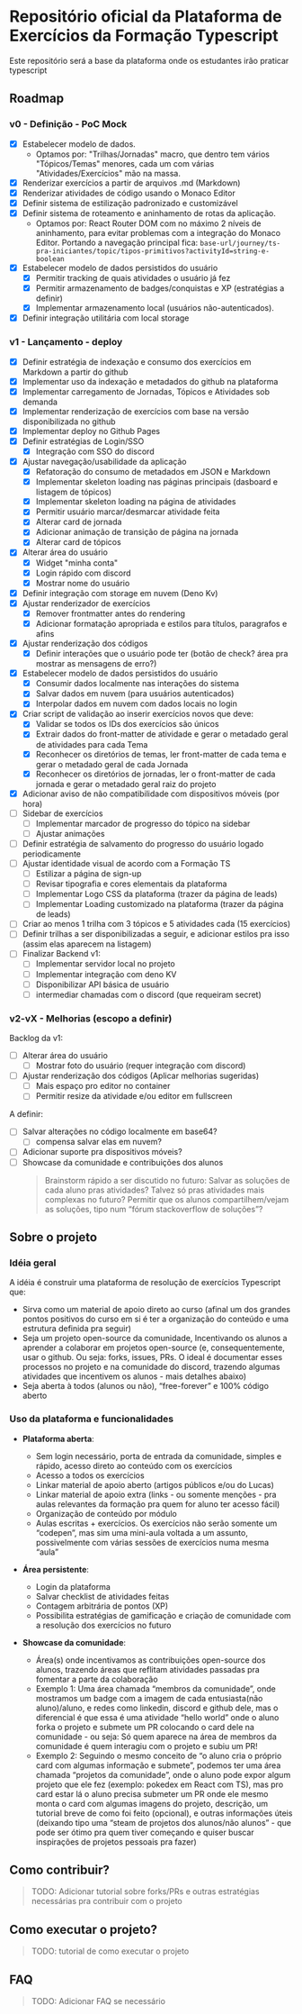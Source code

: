 # Repositório oficial da Plataforma de Exercícios da Formação Typescript

Este repositório será a base da plataforma onde os estudantes irão praticar typescript

## Roadmap

### v0 - Definição - PoC Mock

- [x] Estabelecer modelo de dados.
  - Optamos por: "Trilhas/Jornadas" macro, que dentro tem vários "Tópicos/Temas" menores, cada um com várias "Atividades/Exercícios" mão na massa.
- [x] Renderizar exercícios a partir de arquivos .md (Markdown)
- [x] Renderizar atividades de código usando o Monaco Editor
- [x] Definir sistema de estilização padronizado e customizável
- [x] Definir sistema de roteamento e aninhamento de rotas da aplicação.
  - Optamos por: React Router DOM com no máximo 2 níveis de aninhamento, para evitar problemas com a integração do Monaco Editor. Portando a navegação principal fica: `base-url/journey/ts-pra-iniciantes/topic/tipos-primitivos?activityId=string-e-boolean`
- [x] Estabelecer modelo de dados persistidos do usuário
  - [x] Permitir tracking de quais atividades o usuário já fez
  - [x] Permitir armazenamento de badges/conquistas e XP (estratégias a definir)
  - [x] Implementar armazenamento local (usuários não-autenticados).
- [x] Definir integração utilitária com local storage

### v1 - Lançamento - deploy

- [x] Definir estratégia de indexação e consumo dos exercícios em Markdown a partir do github
- [x] Implementar uso da indexação e metadados do github na plataforma
- [x] Implementar carregamento de Jornadas, Tópicos e Atividades sob demanda
- [x] Implementar renderização de exercícios com base na versão disponibilizada no github
- [x] Implementar deploy no Github Pages
- [x] Definir estratégias de Login/SSO
  - [x] Integração com SSO do discord
- [x] Ajustar navegação/usabilidade da aplicação
  - [x] Refatoração do consumo de metadados em JSON e Markdown
  - [x] Implementar skeleton loading nas páginas principais (dasboard e listagem de tópicos)
  - [x] Implementar skeleton loading na página de atividades
  - [x] Permitir usuário marcar/desmarcar atividade feita
  - [x] Alterar card de jornada
  - [x] Adicionar animação de transição de página na jornada
  - [x] Alterar card de tópicos
- [x] Alterar área do usuário
  - [x] Widget "minha conta"
  - [x] Login rápido com discord
  - [x] Mostrar nome do usuário
- [x] Definir integração com storage em nuvem (Deno Kv)
- [x] Ajustar renderizador de exercícios
  - [x] Remover frontmatter antes do rendering
  - [x] Adicionar formatação apropriada e estilos para títulos, paragrafos e afins
- [x] Ajustar renderização dos códigos
  - [x] Definir interações que o usuário pode ter (botão de check? área pra mostrar as mensagens de erro?)
- [x] Estabelecer modelo de dados persistidos do usuário
  - [x] Consumir dados localmente nas interações do sistema
  - [x] Salvar dados em nuvem (para usuários autenticados)
  - [x] Interpolar dados em nuvem com dados locais no login
- [x] Criar script de validação ao inserir exercícios novos que deve:
  - [x] Validar se todos os IDs dos exercícios são únicos
  - [x] Extrair dados do front-matter de atividade e gerar o metadado geral de atividades para cada Tema
  - [x] Reconhecer os diretórios de temas, ler front-matter de cada tema e gerar o metadado geral de cada Jornada
  - [x] Reconhecer os diretórios de jornadas, ler o front-matter de cada jornada e gerar o metadado geral raiz do projeto
- [x] Adicionar aviso de não compatibilidade com dispositivos móveis (por hora)
- [ ] Sidebar de exercícios
  - [ ] Implementar marcador de progresso do tópico na sidebar
  - [ ] Ajustar animações
- [ ] Definir estratégia de salvamento do progresso do usuário logado periodicamente
- [ ] Ajustar identidade visual de acordo com a Formação TS
  - [ ] Estilizar a página de sign-up
  - [ ] Revisar tipografia e cores elementais da plataforma
  - [ ] Implementar Logo CSS da plataforma (trazer da página de leads)
  - [ ] Implementar Loading customizado na plataforma (trazer da página de leads)
- [ ] Criar ao menos 1 trilha com 3 tópicos e 5 atividades cada (15 exercícios)
- [ ] Definir trilhas a ser disponibilizadas a seguir, e adicionar estilos pra isso (assim elas aparecem na listagem)
- [ ] Finalizar Backend v1:
  - [ ] Implementar servidor local no projeto
  - [ ] Implementar integração com deno KV
  - [ ] Disponibilizar API básica de usuário
  - [ ] intermediar chamadas com o discord (que requeiram secret)

### v2-vX - Melhorias (escopo a definir)

Backlog da v1:

- [ ] Alterar área do usuário
  - [ ] Mostrar foto do usuário (requer integração com discord)
- [ ] Ajustar renderização dos códigos (Aplicar melhorias sugeridas)
  - [ ] Mais espaço pro editor no container
  - [ ] Permitir resize da atividade e/ou editor em fullscreen

A definir:

- [ ] Salvar alterações no código localmente em base64?
  - [ ] compensa salvar elas em nuvem?
- [ ] Adicionar suporte pra dispositivos móveis?
- [ ] Showcase da comunidade e contribuições dos alunos
  > Brainstorm rápido a ser discutido no futuro: Salvar as soluções de cada aluno pras atividades? Talvez só pras atividades mais complexas no futuro? Permitir que os alunos compartilhem/vejam as soluções, tipo num “fórum stackoverflow de soluções”?

## Sobre o projeto

### Idéia geral

A idéia é construir uma plataforma de resolução de exercícios Typescript que:

- Sirva como um material de apoio direto ao curso (afinal um dos grandes pontos positivos do curso em si é ter a organização do conteúdo e uma estrutura definida pra seguir)
- Seja um projeto open-source da comunidade, Incentivando os alunos a aprender a colaborar em projetos open-source (e, consequentemente, usar o github. Ou seja: forks, issues, PRs. O ideal é documentar esses processos no projeto e na comunidade do discord, trazendo algumas atividades que incentivem os alunos - mais detalhes abaixo)
- Seja aberta à todos (alunos ou não), “free-forever” e 100% código aberto

### Uso da plataforma e funcionalidades

- **Plataforma aberta**:

  - Sem login necessário, porta de entrada da comunidade, simples e rápido, acesso direto ao conteúdo com os exercícios
  - Acesso a todos os exercícios
  - Linkar material de apoio aberto (artigos públicos e/ou do Lucas)
  - Linkar material de apoio extra (links - ou somente menções - pra aulas relevantes da formação pra quem for aluno ter acesso fácil)
  - Organização de conteúdo por módulo
  - Aulas escritas + exercícios. Os exercícios não serão somente um “codepen”, mas sim uma mini-aula voltada a um assunto, possivelmente com várias sessões de exercícios numa mesma “aula”

- **Área persistente**:

  - Login da plataforma
  - Salvar checklist de atividades feitas
  - Contagem arbitrária de pontos (XP)
  - Possibilita estratégias de gamificação e criação de comunidade com a resolução dos exercícios no futuro

- **Showcase da comunidade**:

  - Área(s) onde incentivamos as contribuições open-source dos alunos, trazendo áreas que reflitam atividades passadas pra fomentar a parte da colaboração
  - Exemplo 1: Uma área chamada “membros da comunidade”, onde mostramos um badge com a imagem de cada entusiasta(não aluno)/aluno, e redes como linkedin, discord e github dele, mas o diferencial é que essa é uma atividade “hello world” onde o aluno forka o projeto e submete um PR colocando o card dele na comunidade - ou seja: Só quem aparece na área de membros da comunidade é quem interagiu com o projeto e subiu um PR!
  - Exemplo 2: Seguindo o mesmo conceito de “o aluno cria o próprio card com algumas informação e submete”, podemos ter uma área chamada “projetos da comunidade”, onde o aluno pode expor algum projeto que ele fez (exemplo: pokedex em React com TS), mas pro card estar lá o aluno precisa submeter um PR onde ele mesmo monta o card com algumas imagens do projeto, descrição, um tutorial breve de como foi feito (opcional), e outras informações úteis (deixando tipo uma “steam de projetos dos alunos/não alunos” - que pode ser ótimo pra quem tiver começando e quiser buscar inspirações de projetos pessoais pra fazer)

## Como contribuir?

> TODO: Adicionar tutorial sobre forks/PRs e outras estratégias necessárias pra contribuir com o projeto

## Como executar o projeto?

> TODO: tutorial de como executar o projeto

## FAQ

> TODO: Adicionar FAQ se necessário
